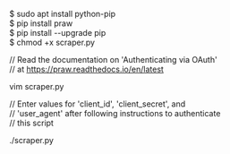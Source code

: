 $ sudo apt install python-pip  
$ pip install praw  
$ pip install --upgrade pip  
$ chmod +x scraper.py  

// Read the documentation on 'Authenticating via OAuth'  
// at https://praw.readthedocs.io/en/latest  
  
vim scraper.py  
  
// Enter values for 'client_id', 'client_secret', and  
// 'user_agent' after following instructions to authenticate   
// this script  
  
./scraper.py  
